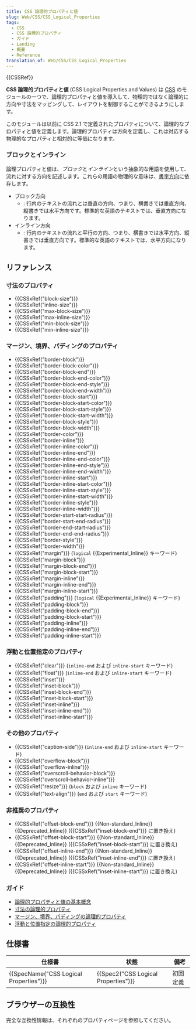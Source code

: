 ```yaml
---
title: CSS 論理的プロパティと値
slug: Web/CSS/CSS_Logical_Properties
tags:
  - CSS
  - CSS 論理的プロパティ
  - ガイド
  - Landing
  - 概要
  - Reference
translation_of: Web/CSS/CSS_Logical_Properties
---
```

{{CSSRef}}

**CSS 論理的プロパティと値** (CSS Logical Properties and Values) は [CSS](/ja/docs/Web/CSS) のモジュールの一つで、論理的プロパティと値を導入して、物理的ではなく論理的に方向や寸法をマッピングして、レイアウトを制御することができるようにします。

このモジュールは以前に CSS 2.1 で定義されたプロパティについて、論理的なプロパティと値を定義します。論理的プロパティは方向を定義し、これは対応する物理的なプロパティと相対的に等価になります。

### ブロックとインライン

論理プロパティと値は、*ブロック*と*インライン*という抽象的な用語を使用して、流れに対する方向を記述します。これらの用語の物理的な意味は、[書字方向](/ja/docs/Web/CSS/CSS_Writing_Modes)に依存します。

- ブロック方向
  - : 行内のテキストの流れとは垂直の方向、つまり、横書きでは垂直方向、縦書きでは水平方向です。標準的な英語のテキストでは、垂直方向になります。
- インライン方向
  - : 行内のテキストの流れと平行の方向、つまり、横書きでは水平方向、縦書きでは垂直方向です。標準的な英語のテキストでは、水平方向になります。

## リファレンス

### 寸法のプロパティ

- {{CSSxRef("block-size")}}
- {{CSSxRef("inline-size")}}
- {{CSSxRef("max-block-size")}}
- {{CSSxRef("max-inline-size")}}
- {{CSSxRef("min-block-size")}}
- {{CSSxRef("min-inline-size")}}

### マージン、境界、パディングのプロパティ

- {{CSSxRef("border-block")}}
- {{CSSxRef("border-block-color")}}
- {{CSSxRef("border-block-end")}}
- {{CSSxRef("border-block-end-color")}}
- {{CSSxRef("border-block-end-style")}}
- {{CSSxRef("border-block-end-width")}}
- {{CSSxRef("border-block-start")}}
- {{CSSxRef("border-block-start-color")}}
- {{CSSxRef("border-block-start-style")}}
- {{CSSxRef("border-block-start-width")}}
- {{CSSxRef("border-block-style")}}
- {{CSSxRef("border-block-width")}}
- {{CSSxRef("border-color")}}
- {{CSSxRef("border-inline")}}
- {{CSSxRef("border-inline-color")}}
- {{CSSxRef("border-inline-end")}}
- {{CSSxRef("border-inline-end-color")}}
- {{CSSxRef("border-inline-end-style")}}
- {{CSSxRef("border-inline-end-width")}}
- {{CSSxRef("border-inline-start")}}
- {{CSSxRef("border-inline-start-color")}}
- {{CSSxRef("border-inline-start-style")}}
- {{CSSxRef("border-inline-start-width")}}
- {{CSSxRef("border-inline-style")}}
- {{CSSxRef("border-inline-width")}}
- {{CSSxRef("border-start-start-radius")}}
- {{CSSxRef("border-start-end-radius")}}
- {{CSSxRef("border-end-start-radius")}}
- {{CSSxRef("border-end-end-radius")}}
- {{CSSxRef("border-style")}}
- {{CSSxRef("border-width")}}
- {{CSSxRef("margin")}} (`logical` {{Experimental_Inline}} キーワード)
- {{CSSxRef("margin-block")}}
- {{CSSxRef("margin-block-end")}}
- {{CSSxRef("margin-block-start")}}
- {{CSSxRef("margin-inline")}}
- {{CSSxRef("margin-inline-end")}}
- {{CSSxRef("margin-inline-start")}}
- {{CSSxRef("padding")}} (`logical` {{Experimental_Inline}} キーワード)
- {{CSSxRef("padding-block")}}
- {{CSSxRef("padding-block-end")}}
- {{CSSxRef("padding-block-start")}}
- {{CSSxRef("padding-inline")}}
- {{CSSxRef("padding-inline-end")}}
- {{CSSxRef("padding-inline-start")}}

### 浮動と位置指定のプロパティ

- {{CSSxRef("clear")}} (`inline-end` および `inline-start` キーワード)
- {{CSSxRef("float")}} (`inline-end` および `inline-start` キーワード)
- {{CSSxRef("inset")}}
- {{CSSxRef("inset-block")}}
- {{CSSxRef("inset-block-end")}}
- {{CSSxRef("inset-block-start")}}
- {{CSSxRef("inset-inline")}}
- {{CSSxRef("inset-inline-end")}}
- {{CSSxRef("inset-inline-start")}}

### その他のプロパティ

- {{CSSxRef("caption-side")}} (`inline-end` および `inline-start` キーワード)
- {{CSSxRef("overflow-block")}}
- {{CSSxRef("overflow-inline")}}
- {{CSSxRef("overscroll-behavior-block")}}
- {{CSSxRef("overscroll-behavior-inline")}}
- {{CSSxRef("resize")}} (`block` および `inline` キーワード)
- {{CSSxRef("text-align")}} (`end` および `start` キーワード)

### 非推奨のプロパティ

- {{CSSxRef("offset-block-end")}} {{Non-standard_Inline}} {{Deprecated_Inline}} ({{CSSxRef("inset-block-end")}} に置き換え)
- {{CSSxRef("offset-block-start")}} {{Non-standard_Inline}} {{Deprecated_Inline}} ({{CSSxRef("inset-block-start")}} に置き換え)
- {{CSSxRef("offset-inline-end")}} {{Non-standard_Inline}} {{Deprecated_Inline}} ({{CSSxRef("inset-inline-end")}} に置き換え)
- {{CSSxRef("offset-inline-start")}} {{Non-standard_Inline}} {{Deprecated_Inline}} ({{CSSxRef("inset-inline-start")}} に置き換え)

### ガイド

- [論理的プロパティと値の基本概念](/ja/docs/Web/CSS/CSS_Logical_Properties/Basic_concepts)
- [寸法の論理的プロパティ](/ja/docs/Web/CSS/CSS_Logical_Properties/Sizing)
- [マージン、境界、パディングの論理的プロパティ](/ja/docs/Web/CSS/CSS_Logical_Properties/Margins_borders_padding)
- [浮動と位置指定の論理的プロパティ](/ja/docs/Web/CSS/CSS_Logical_Properties/Floating_and_positioning)

## 仕様書

| 仕様書                                 | 状態                                | 備考     |
| -------------------------------------- | ----------------------------------- | -------- |
| {{SpecName("CSS Logical Properties")}} | {{Spec2("CSS Logical Properties")}} | 初回定義 |

## ブラウザーの互換性

完全な互換性情報は、それぞれのプロパティページを参照してください。

